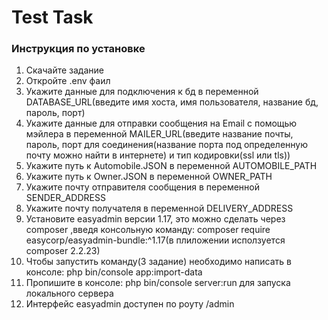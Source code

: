 Test Task
========================

### Инструкция по установке

1. Скачайте задание
2. Откройте .env фаил
3. Укажите данные для подключения к бд в переменной DATABASE_URL(введите имя хоста, имя пользователя, название бд, пароль, порт)
4. Укажите данные для отправки сообщения на Email с помощью мэйлера в переменной MAILER_URL(введите название почты, пароль, порт для соединения(название порта под определенную почту можно найти в интернете) и тип кодировки(ssl или tls))
5. Укажите путь к Automobile.JSON в переменной AUTOMOBILE_PATH
6. Укажите путь к Owner.JSON в переменной OWNER_PATH
7. Укажите почту отправителя сообщения в переменной SENDER_ADDRESS
8. Укажите почту получателя в переменной DELIVERY_ADDRESS
9. Установите easyadmin версии 1.17, это можно сделать через composer ,введя консольную команду: composer require easycorp/easyadmin-bundle:^1.17(в плиложении исползуется composer 2.2.23)
10. Чтобы запустить команду(3 задание) необходимо написать в консоле: php bin/console app:import-data
11. Пропишите в консоле: php bin/console server:run для запуска локального сервера 
12. Интерфейс easyadmin доступен по роуту /admin




